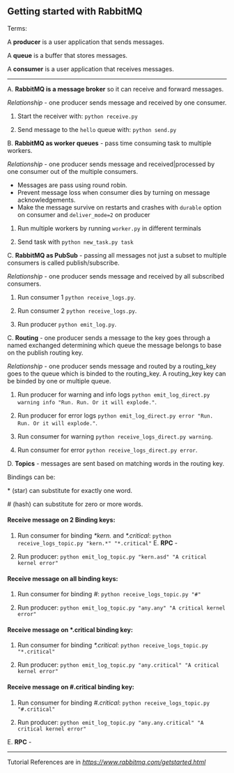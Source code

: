 ## Getting started with RabbitMQ

Terms:

A **producer** is a user application that sends messages.

A **queue** is a buffer that stores messages.

A **consumer** is a user application that receives messages.

---

A. **RabbitMQ is a message broker** so it can receive and forward messages.

_Relationship_ - one producer sends message and received by one consumer.

1. Start the receiver with: `python receive.py`

2. Send message to the `hello` queue with: `python send.py`

B. **RabbitMQ as worker queues** - pass time consuming task to multiple workers.

_Relationship_ - one producer sends message and received|processed by one consumer out of the multiple consumers.

- Messages are pass using round robin.
- Prevent message loss when consumer dies by turning on message acknowledgements.
- Make the message survive on restarts and crashes with `durable` option on consumer and `deliver_mode=2` on producer

1. Run multiple workers by running `worker.py` in different terminals

2. Send task with `python new_task.py task`

C. **RabbitMQ as PubSub** - passing all messages not just a subset to multiple consumers is called publish/subscribe.

_Relationship_ - one producer sends message and received by all subscribed consumers.

1. Run consumer 1 `python receive_logs.py`.

2. Run consumer 2 `python receive_logs.py`.

3. Run producer `python emit_log.py`.

C. **Routing** - one producer sends a message to the key goes through a named exchanged determining which queue the message belongs to base on the publish routing key.

_Relationship_ - one producer sends message and routed by a routing_key goes to the queue which is binded to the routing_key. A routing_key key can be binded by one or multiple queue.

1. Run producer for warning and info logs `python emit_log_direct.py warning info "Run. Run. Or it will explode."`.

2. Run producer for error logs `python emit_log_direct.py error "Run. Run. Or it will explode."`.

3. Run consumer for warning `python receive_logs_direct.py warning`.

4. Run consumer for error `python receive_logs_direct.py error`.

D. **Topics** - messages are sent based on matching words in the routing key.

Bindings can be:

\* (star) can substitute for exactly one word.

\# (hash) can substitute for zero or more words.

#### Receive message on 2 Binding keys:

1. Run consumer for binding _\*kern._ and _\*.critical_: `python receive_logs_topic.py "kern.*" "*.critical"`
   E. **RPC** -

2. Run producer: `python emit_log_topic.py "kern.asd" "A critical kernel error"`

#### Receive message on all binding keys:
1. Run consumer for binding *#*:  `python receive_logs_topic.py "#"`

2. Run producer: `python emit_log_topic.py "any.any" "A critical kernel error"`

#### Receive message on *.critical binding key:
1. Run consumer for binding *\*.critical*:  `python receive_logs_topic.py "*.critical"`

2. Run producer: `python emit_log_topic.py "any.critical" "A critical kernel error"`


#### Receive message on #.critical binding key:
1. Run consumer for binding *#.critical*:  `python receive_logs_topic.py "#.critical"`

2. Run producer: `python emit_log_topic.py "any.any.critical" "A critical kernel error"`

E. **RPC** -

---

Tutorial References are in _https://www.rabbitmq.com/getstarted.html_
